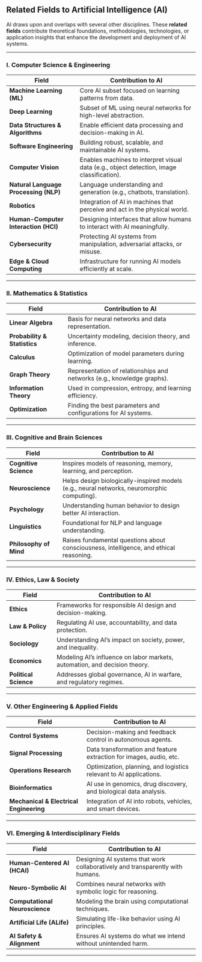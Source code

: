 ## **Related Fields to Artificial Intelligence (AI)**

AI draws upon and overlaps with several other disciplines. These **related fields** contribute theoretical foundations, methodologies, technologies, or application insights that enhance the development and deployment of AI systems.

---

### **I. Computer Science & Engineering**

| Field                                 | Contribution to AI                                                                        |
| ------------------------------------- | ----------------------------------------------------------------------------------------- |
| **Machine Learning (ML)**             | Core AI subset focused on learning patterns from data.                                    |
| **Deep Learning**                     | Subset of ML using neural networks for high-level abstraction.                            |
| **Data Structures & Algorithms**      | Enable efficient data processing and decision-making in AI.                               |
| **Software Engineering**              | Building robust, scalable, and maintainable AI systems.                                   |
| **Computer Vision**                   | Enables machines to interpret visual data (e.g., object detection, image classification). |
| **Natural Language Processing (NLP)** | Language understanding and generation (e.g., chatbots, translation).                      |
| **Robotics**                          | Integration of AI in machines that perceive and act in the physical world.                |
| **Human-Computer Interaction (HCI)**  | Designing interfaces that allow humans to interact with AI meaningfully.                  |
| **Cybersecurity**                     | Protecting AI systems from manipulation, adversarial attacks, or misuse.                  |
| **Edge & Cloud Computing**            | Infrastructure for running AI models efficiently at scale.                                |

---

### **II. Mathematics & Statistics**

| Field                        | Contribution to AI                                                     |
| ---------------------------- | ---------------------------------------------------------------------- |
| **Linear Algebra**           | Basis for neural networks and data representation.                     |
| **Probability & Statistics** | Uncertainty modeling, decision theory, and inference.                  |
| **Calculus**                 | Optimization of model parameters during learning.                      |
| **Graph Theory**             | Representation of relationships and networks (e.g., knowledge graphs). |
| **Information Theory**       | Used in compression, entropy, and learning efficiency.                 |
| **Optimization**             | Finding the best parameters and configurations for AI systems.         |

---

### **III. Cognitive and Brain Sciences**

| Field                  | Contribution to AI                                                                         |
| ---------------------- | ------------------------------------------------------------------------------------------ |
| **Cognitive Science**  | Inspires models of reasoning, memory, learning, and perception.                            |
| **Neuroscience**       | Helps design biologically-inspired models (e.g., neural networks, neuromorphic computing). |
| **Psychology**         | Understanding human behavior to design better AI interaction.                              |
| **Linguistics**        | Foundational for NLP and language understanding.                                           |
| **Philosophy of Mind** | Raises fundamental questions about consciousness, intelligence, and ethical reasoning.     |

---

### **IV. Ethics, Law & Society**

| Field                 | Contribution to AI                                                         |
| --------------------- | -------------------------------------------------------------------------- |
| **Ethics**            | Frameworks for responsible AI design and decision-making.                  |
| **Law & Policy**      | Regulating AI use, accountability, and data protection.                    |
| **Sociology**         | Understanding AI’s impact on society, power, and inequality.               |
| **Economics**         | Modeling AI’s influence on labor markets, automation, and decision theory. |
| **Political Science** | Addresses global governance, AI in warfare, and regulatory regimes.        |

---

### **V. Other Engineering & Applied Fields**

| Field                                   | Contribution to AI                                                 |
| --------------------------------------- | ------------------------------------------------------------------ |
| **Control Systems**                     | Decision-making and feedback control in autonomous agents.         |
| **Signal Processing**                   | Data transformation and feature extraction for images, audio, etc. |
| **Operations Research**                 | Optimization, planning, and logistics relevant to AI applications. |
| **Bioinformatics**                      | AI use in genomics, drug discovery, and biological data analysis.  |
| **Mechanical & Electrical Engineering** | Integration of AI into robots, vehicles, and smart devices.        |

---

### **VI. Emerging & Interdisciplinary Fields**

| Field                          | Contribution to AI                                                            |
| ------------------------------ | ----------------------------------------------------------------------------- |
| **Human-Centered AI (HCAI)**   | Designing AI systems that work collaboratively and transparently with humans. |
| **Neuro-Symbolic AI**          | Combines neural networks with symbolic logic for reasoning.                   |
| **Computational Neuroscience** | Modeling the brain using computational techniques.                            |
| **Artificial Life (ALife)**    | Simulating life-like behavior using AI principles.                            |
| **AI Safety & Alignment**      | Ensures AI systems do what we intend without unintended harm.                 |

---
